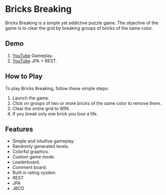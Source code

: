 # Bricks Breaking

Bricks Breaking is a simple yet addictive puzzle game. The objective of the game is to clear the grid by breaking groups of bricks of the same color.

## Demo

1. [YouTube](https://youtu.be/8qL7d96ftIo) Gameplay.
2. [YouTube](https://youtu.be/6HiNzos8yHo) JPA + REST.

## How to Play

To play Bricks Breaking, follow these simple steps:

1. Launch the game.
2. Click on groups of two or more bricks of the same color to remove them.
3. Clear the entire grid to WIN.
4. If you break only one brick you lose a life. 

## Features

- Simple and intuitive gameplay.
- Randomly generated levels.
- Colorful graphics.
- Custom game mode.
- Leaderboard.
- Comment board.
- Built in rating system.
- REST
- JPA
- JBCD
